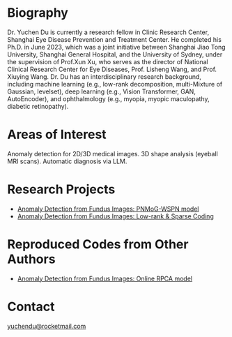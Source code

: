 # Biography
Dr. Yuchen Du is currently a research fellow in Clinic Research Center, Shanghai Eye Disease Prevention and Treatment Center. He completed his Ph.D. in June 2023, which was a joint initiative between Shanghai Jiao Tong University, Shanghai General Hospital, and the University of Sydney, under the supervision of Prof.Xun Xu, who serves as the director of National Clinical Research Center for Eye Diseases, Prof. Lisheng Wang, and Prof. Xiuying Wang. Dr. Du has an interdisciplinary research background, including machine learning (e.g., low-rank decomposition, multi-Mixture of Gaussian, levelset), deep learning (e.g., Vision Transformer, GAN, AutoEncoder), and ophthalmology (e.g., myopia, myopic maculopathy, diabetic retinopathy).

# Areas of Interest
Anomaly detection for 2D/3D medical images. 
3D shape analysis (eyeball MRI scans). 
Automatic diagnosis via LLM.

# Research Projects
- [Anomaly Detection from Fundus Images: PNMoG-WSPN model](https://github.com/yuchendu/PNMoG-WSPN)
- [Anomaly Detection from Fundus Images: Low-rank & Sparse Coding](https://github.com/username/Sparse-Coding)

# Reproduced Codes from Other Authors
- [Anomaly Detection from Fundus Images: Online RPCA model](https://github.com/yuchendu/OR-PCA)

# Contact
yuchendu@rocketmail.com
